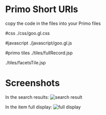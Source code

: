 Primo Short URls
============

copy the code in the files into your Primo files

#css
./css/goo.gl.css

#javascript
./javascript/goo.gl.js

#primo tiles
./tiles/fullRecord.jsp 

./tiles/facetsTile.jsp

# Screenshots

In the search results:
![search result]( http://i.minus.com/ibeYBIRv2DLoO7.png "Primo short urls in the search results")

In the item full display:
![full display]( http://i.minus.com/ibkBMsJHmhPWK0.png "Primo short urls in the full display")

